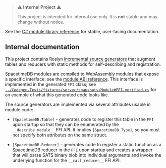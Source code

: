> ⚠️ **Internal Project** ⚠️
>
> This project is intended for internal use only. It is **not** stable and may change without notice.

See the [C# module library reference](https://spacetimedb.com/docs/modules/c-sharp) for stable, user-facing documentation.

## Internal documentation

This project contains Roslyn [incremental source generators](https://github.com/dotnet/roslyn/blob/main/docs/features/incremental-generators.md) that augment tables and reducers with static methods for self-describing and registration.

SpacetimeDB modules are compiled to WebAssembly modules that expose a specific interface; see the [module ABI reference](https://spacetimedb.com/docs/webassembly-abi). This interface is implemented in the generated `FFI` class; see [`../Codegen.Tests/fixtures/server/snapshots/Module#FFI.verified.cs`](../Codegen.Tests/fixtures/server/snapshots/Module#FFI.verified.cs) for an example of what this generated code looks like.

The source generators are implemented via several attributes usable in module code:

- `[SpacetimeDB.Table]` - generates code to register this table in the `FFI` upon startup so that they can be enumerated by the `__describe_module__` FFI API. It implies `[SpacetimeDB.Type]`, so you must not specify both attributes on the same struct.

- `[SpacetimeDB.Reducer]` - generates code to register a static function as a SpacetimeDB reducer in the `FFI` upon startup and creates a wrapper that will parse SATS binary blob into individual arguments and invoke the underlying function for the `__call_reducer__` FFI API.
